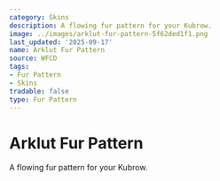 ```yaml
---
category: Skins
description: A flowing fur pattern for your Kubrow.
image: ../images/arklut-fur-pattern-5f62ded1f1.png
last_updated: '2025-09-17'
name: Arklut Fur Pattern
source: WFCD
tags:
- Fur Pattern
- Skins
tradable: false
type: Fur Pattern
---
```


# Arklut Fur Pattern

A flowing fur pattern for your Kubrow.

